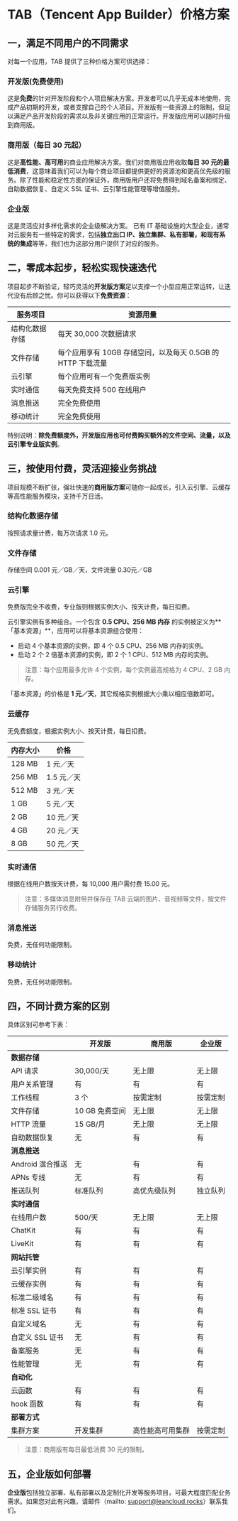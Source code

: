 # TAB（Tencent App Builder）价格方案

## 一，满足不同用户的不同需求
对每一个应用，TAB 提供了三种价格方案可供选择：

### 开发版(免费使用)
这是**免费**的针对开发阶段和个人项目解决方案。开发者可以几乎无成本地使用，完成产品初期的开发，或者支撑自己的个人项目。开发版有一些资源上的限制，但足以满足产品开发阶段的需求以及非关键应用的正常运行。开发版应用可以随时升级到商用版。

### 商用版（每日 30 元起）
这是**高性能、高可用**的商业应用解决方案。我们对商用版应用收取**每日 30 元的最低消费**，这意味着我们可以为每个商业项目都提供更好的资源池和更高优先级的服务。除了性能和稳定性方面的保证外，商用版用户还将免费得到域名备案和绑定、自助数据恢复、自定义 SSL 证书、云引擎性能管理等增值服务。

### 企业版
这是灵活应对多样化需求的企业级解决方案。 已有 IT 基础设施的大型企业，通常对云服务有一些特定的需求，包括**独立出口 IP、独立集群、私有部署，和现有系统的集成**等等，我们也为这部分用户提供了对应的服务。



## 二，零成本起步，轻松实现快速迭代
项目起步不断验证，轻巧灵活的**开发版方案**足以支撑一个小型应用正常运转，让迭代没有后顾之忧。你可以获得以下**免费资源**：

| 服务项目    | 资源用量                                    |
| ------- | --------------------------------------- |
| 结构化数据存储 | 每天 30,000 次数据请求                         |
| 文件存储    | 每个应用享有 10GB 存储空间，以及每天 0.5GB 的 HTTP 下载流量 |
| 云引擎     | 每个应用可有一个免费版实例                           |
| 实时通信    | 每天免费支持 500 在线用户                         |
| 消息推送    | 完全免费使用                                  |
| 移动统计    | 完全免费使用                                  |

特别说明：**除免费额度外，开发版应用也可付费购买额外的文件空间、流量，以及云引擎专业版实例**。

## 三，按使用付费，灵活迎接业务挑战
项目规模不断扩张，强壮快速的**商用版方案**可随你一起成长，引入云引擎、云缓存等高性能服务模块，支持千万日活。

### 结构化数据存储
按照请求量计费，每万次请求 1.0 元。

### 文件存储
存储空间 0.001 元／GB／天，文件流量 0.30元／GB

### 云引擎
免费版完全不收费，专业版则根据实例大小、按天计费，每日扣费。

云引擎实例有多种组合。一个包含 **0.5 CPU、256 MB 内存** 的实例被定义为**「基本资源」**，应用可以将基本资源组合使用：

- 启动 4 个基本资源的实例，即 4 个 0.5 CPU、256 MB 内存的实例。
- 启动 2 个 2 倍基本资源的实例，即 2 个 1 CPU、512 MB 内存的实例。

>  注意：每个应用最多允许 4 个实例，每个实例最高规格为 4 CPU、2 GB 内存。

「基本资源」的价格是 **1 元／天**，其它规格实例根据大小乘以相应倍数即可。

### 云缓存
无免费额度，根据实例大小、按天计费，每日扣费。

| 内存大小   | 价格      |
| ------ | ------- |
| 128 MB | 1 元／天   |
| 256 MB | 1.5 元／天 |
| 512 MB | 3 元／天   |
| 1 GB   | 5 元／天   |
| 2 GB   | 10 元／天  |
| 4 GB   | 20 元／天  |
| 8 GB   | 50 元／天  |

### 实时通信
根据在线用户数按天计费，每 10,000 用户需付费 15.00 元。

> 注意：多媒体消息附带并保存在 TAB 云端的图片、音视频等文件，按文件存储服务另行收费。

### 消息推送
免费，无任何功能限制。

### 移动统计
免费，无任何功能限制。

## 四，不同计费方案的区别
具体区别可参考下表：

|              | 开发版        | 商用版      | 企业版  |
| ------------ | ---------- | -------- | ---- |
| **数据存储**     |            |          |      |
| API 请求       | 30,000/天   | 无上限      | 无上限  |
| 用户关系管理       | 有          | 有        | 有    |
| 工作线程         | 3 个        | 按需定制     | 按需定制 |
| 文件存储         | 10 GB 免费空间 | 无上限      | 无上限  |
| HTTP 流量      | 15 GB/月    | 无上限      | 无上限  |
| 自助数据恢复       | 无          | 有        | 有    |
| **消息推送**     |            |          |      |
| Android 混合推送 | 无          | 有        | 有    |
| APNs 专线      | 无          | 有        | 有    |
| 推送队列         | 标准队列       | 高优先级队列   | 独立队列 |
| **实时通信**     |            |          |      |
| 在线用户数        | 500/天      | 无上限      | 无上限  |
| ChatKit      | 有          | 有        | 有    |
| LiveKit      | 有          | 有        | 有    |
| **网站托管**     |            |          |      |
| 云引擎实例        | 有          | 有        | 有    |
| 云缓存实例        | 有          | 有        | 有    |
| 标准二级域名       | 有          | 有        | 有    |
| 标准 SSL 证书    | 有          | 有        | 有    |
| 自定义域名        | 无          | 有        | 有    |
| 自定义 SSL 证书   | 无          | 有        | 有    |
| 备案服务         | 无          | 有        | 有    |
| 性能管理         | 无          | 有        | 有    |
| **自动化**      |            |          |      |
| 云函数          | 有          | 有        | 有    |
| hook 函数      | 有          | 有        | 有    |
| **部署方式**     |            |          |      |
| 集群方案         | 开发集群       | 高性能高可用集群 | 按需定制 |

> 注意：商用版有每日最低消费 30 元的限制。

## 五，企业版如何部署
**企业版**包括独立部署、私有部署以及定制化开发等服务项目，可最大程度匹配业务需求。如果您对此有兴趣，请邮件（mailto: support@leancloud.rocks）联系我们。
